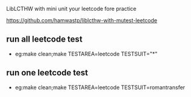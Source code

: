 LibLCTHW with mini unit your leetcode fore practice

https://github.com/hamwastp/liblcthw-with-mutest-leetcode


## run all leetcode test 
- eg:make clean;make TESTAREA=leetcode TESTSUIT="\*"
## run one leetcode test
- eg:make clean;make TESTAREA=leetcode TESTSUIT=romantransfer
